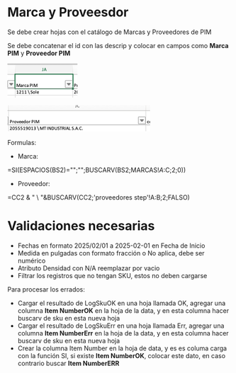 # Marca y Proveesdor
Se debe crear hojas con el catálogo de Marcas y Proveedores de PIM

Se debe concatenar el id con las descrip y colocar en campos como **Marca PIM** y **Proveedor PIM**

![alt text](image.png)


![alt text](image-1.png)

Formulas:

- Marca:

=SI(ESPACIOS(BS2)="";"";BUSCARV(BS2;MARCAS!$A:$C;2;0))

- Proveedor:

=CC2 & " \ "&BUSCARV(CC2;'proveedores step'!A:B;2;FALSO)



# Validaciones necesarias

- Fechas en formato 2025/02/01 a 2025-02-01 en Fecha de Inicio
- Medida en pulgadas con formato fracción o No aplica, debe ser numérico
- Atributo Densidad con N/A reemplazar por vacio
- Filtrar los registros que no tengan SKU, estos no deben cargarse

Para procesar los errados:
- Cargar el resultado de LogSkuOK en una hoja llamada OK, agregar una columna **Item NumberOK** en la hoja de la data, y en esta columna hacer buscarv de sku en esta nueva hoja
- Cargar el resultado de LogSkuErr en una hoja llamada Err, agregar una columna **Item NumberErr** en la hoja de la data, y en esta columna hacer buscarv de sku en esta nueva hoja
- Crear la columna Item Number en la hoja de data, y es es columa carga con la función SI, si existe **Item NumberOK**, colocar este dato, en caso contrario buscar **Item NumberERR**

